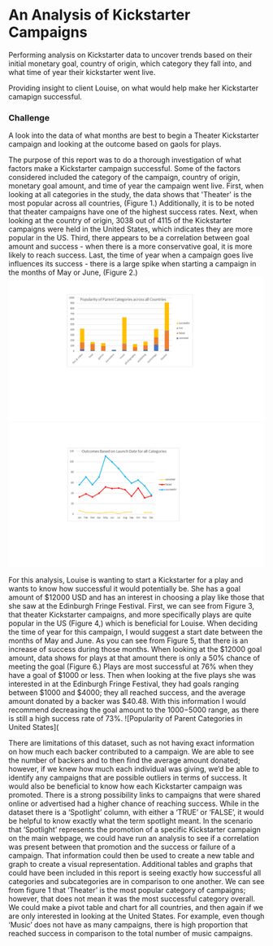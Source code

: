 # An Analysis of Kickstarter Campaigns 
Performing analysis on Kickstarter data to uncover trends based on their initial monetary goal, country of origin, which category they fall into, and what time of year their kickstarter went live. 

Providing insight to client Louise, on what would help make her Kickstarter camapign successful.



### Challenge
A look into the data of what months are best to begin a Theater Kickstarter campaign and looking at the outcome based on gaols for plays.

The purpose of this report was to do a thorough investigation of what factors make a Kickstarter campaign successful. Some of the factors considered included the category of the campaign, country of origin, monetary goal amount, and time of year the campaign went live. First, when looking at all categories in the study, the data shows that 'Theater' is the most popular across all countries, (Figure 1.) Additionally, it is to be noted that theater campaigns have one of the highest success rates. Next, when looking at the country of origin, 3038 out of 4115 of the Kickstarter campaigns were held in the United States, which indicates they are more popular in the US. Third, there appears to be a correlation between goal amount and success - when there is a more conservative goal, it is more likely to reach success. Last, the time of year when a campaign goes live influences its success - there is a large spike when starting a campaign in the months of May or June, (Figure 2.) 
![Popularity_In_Parent_Categories_across_all_Countries](https://github.com/hillarykrumbholz/kickstarter-analysis/blob/master/Figure%201%20-%20Popularity%20in%20Parent%20Categories%20across%20all%20Countries.png)
![Outcomes_Based_on_Launch_Date_for_all_Categories](https://github.com/hillarykrumbholz/kickstarter-analysis/blob/master/Figure%202%20-%20Outcomes%20Based%20on%20Launch%20Date%20for%20all%20Categories.png)

For this analysis, Louise is wanting to start a Kickstarter for a play and wants to know how successful it would potentially be. She has a goal amount of $12000 USD and has an interest in choosing a play like those that she saw at the Edinburgh Fringe Festival. First, we can see from Figure 3, that theater Kickstarter campaigns, and more specifically plays are quite popular in the US (Figure 4,) which is beneficial for Louise. When deciding the time of year for this campaign, I would suggest a start date between the months of May and June. As you can see from Figure 5, that there is an increase of success during those months. When looking at the $12000 goal amount, data shows for plays at that amount there is only a 50% chance of meeting the goal (Figure 6.) Plays are most successful at 76% when they have a goal of $1000 or less. Then when looking at the five plays she was interested in at the Edinburgh Fringe Festival, they had goals ranging between $1000 and $4000; they all reached success, and the average amount donated by a backer was $40.48. With this information I would recommend decreasing the goal amount to the $1000-$5000 range, as there is still a high success rate of 73%. 
![Popularity of Parent Categories in United States](
 
There are limitations of this dataset, such as not having exact information on how much each backer contributed to a campaign. We are able to see the number of backers and to then find the average amount donated; however, if we knew how much each individual was giving, we’d be able to identify any campaigns that are possible outliers in terms of success. It would also be beneficial to know how each Kickstarter campaign was promoted. There is a strong possibility links to campaigns that were shared online or advertised had a higher chance of reaching success. While in the dataset there is a ‘Spotlight’ column, with either a ‘TRUE’ or ‘FALSE’, it would be helpful to know exactly what the term spotlight meant. In the scenario that ‘Spotlight’ represents the promotion of a specific Kickstarter campaign on the main webpage, we could have run an analysis to see if a correlation was present between that promotion and the success or failure of a campaign. That information could then be used to create a new table and graph to create a visual representation. Additional tables and graphs that could have been included in this report is seeing exactly how successful all categories and subcategories are in comparison to one another. We can see from figure 1 that ‘Theater’ is the most popular category of campaigns; however, that does not mean it was the most successful category overall. We could make a pivot table and chart for all countries, and then again if we are only interested in looking at the United States. For example, even though ‘Music’ does not have as many campaigns, there is high proportion that reached success in comparison to the total number of music campaigns. 


